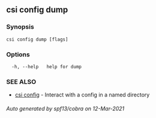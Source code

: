 ## csi config dump



### Synopsis



```
csi config dump [flags]
```

### Options

```
  -h, --help   help for dump
```

### SEE ALSO

* [csi config](csi_config.md)	 - Interact with a config in a named directory

###### Auto generated by spf13/cobra on 12-Mar-2021
